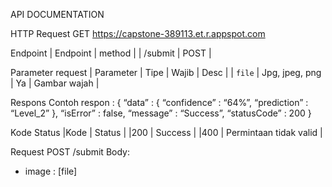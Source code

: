 API DOCUMENTATION

HTTP Request
GET https://capstone-389113.et.r.appspot.com

Endpoint
| Endpoint  |   method  |
| /submit 	|   POST    |

Parameter request
| Parameter |	     Tipe	      |  Wajib  |      Desc     |
|  `file`	  | Jpg, jpeg, png  |   Ya    |  Gambar wajah |

Respons
Contoh respon :
{
	“data” : {
		“confidence” : “64%”,
		“prediction” : “Level_2”
	},
	“isError” : false,
	“message” : “Success”,
	“statusCode” : 200
}

Kode Status
|Kode	|         Status         | 
|200	|         Success        |
|400	| Permintaan tidak valid |

Request
POST /submit
Body:
-	image : [file]
